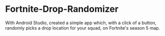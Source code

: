 # Fortnite-Drop-Randomizer

With Android Studio, created a simple app which, with a click of a button, randomly picks a drop location for your squad, on Fortnite's season 5 map. 
